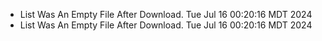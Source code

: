 *  List Was An Empty File After Download. Tue Jul 16 00:20:16 MDT 2024
*  List Was An Empty File After Download. Tue Jul 16 00:20:16 MDT 2024
